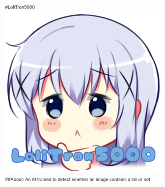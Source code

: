 #LoliTron5000
 <br />
 <p align="center">
   <a href="https://github.com/korakoe/LoliTron5000">
     <img src="GitArt/logo.png" alt="Logo" width="512" height="512">
   </a>


##About:
An AI trained to detect whether an image contains a loli or not
